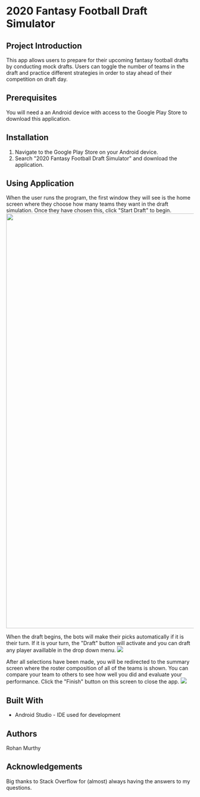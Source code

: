 # 2020 Fantasy Football Draft Simulator
## Project Introduction

This app allows users to prepare for their upcoming fantasy football drafts by conducting mock drafts. Users can toggle the number of teams in the draft and practice different strategies in order to stay ahead of their competition on draft day.

## Prerequisites

You will need a an Android device with access to the Google Play Store to download this application.

## Installation

1. Navigate to the Google Play Store on your Android device.
2. Search "2020 Fantasy Football Draft Simulator" and download the application.

## Using Application

When the user runs the program, the first window they will see is the home screen where they choose how many teams they want in the draft simulation. Once they have chosen this, click "Start Draft" to begin.
<img src="app/src/main/res/raw/hs.png" width="540" height="1110">

When the draft begins, the bots will make their picks automatically if it is their turn. If it is your turn, the "Draft" button will activate and you can draft any player availlable in the drop down menu.
![](app/src/main/res/raw/ds.png)

After all selections have been made, you will be redirected to the summary screen where the roster composition of all of the teams is shown. You can compare your team to others to see how well you did and evaluate your performance. Click the "Finish" button on this screen to close the app.
![](app/src/main/res/raw/ss.png)

## Built With
* Android Studio - IDE used for development

## Authors
Rohan Murthy

## Acknowledgements
Big thanks to Stack Overflow for (almost) always having the answers to my questions.
